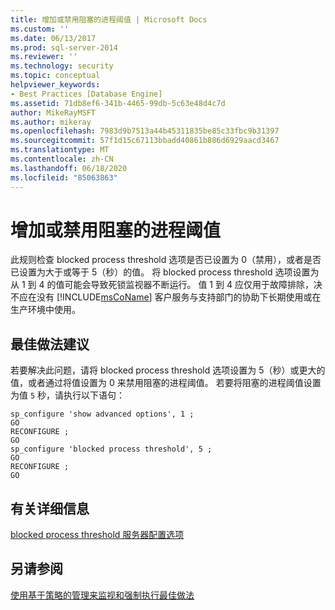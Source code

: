 ```yaml
---
title: 增加或禁用阻塞的进程阈值 | Microsoft Docs
ms.custom: ''
ms.date: 06/13/2017
ms.prod: sql-server-2014
ms.reviewer: ''
ms.technology: security
ms.topic: conceptual
helpviewer_keywords:
- Best Practices [Database Engine]
ms.assetid: 71db8ef6-341b-4465-99db-5c63e48d4c7d
author: MikeRayMSFT
ms.author: mikeray
ms.openlocfilehash: 7983d9b7513a44b45311835be85c33fbc9b31397
ms.sourcegitcommit: 57f1d15c67113bbadd40861b886d6929aacd3467
ms.translationtype: MT
ms.contentlocale: zh-CN
ms.lasthandoff: 06/18/2020
ms.locfileid: "85063863"
---
```

# <a name="increase-or-disable-blocked-process-threshold"></a>增加或禁用阻塞的进程阈值
  此规则检查 blocked process threshold 选项是否已设置为 0（禁用），或者是否已设置为大于或等于 5（秒）的值。 将 blocked process threshold 选项设置为从 1 到 4 的值可能会导致死锁监视器不断运行。 值 1 到 4 应仅用于故障排除，决不应在没有 [!INCLUDE[msCoName](../../includes/msconame-md.md)] 客户服务与支持部门的协助下长期使用或在生产环境中使用。  
  
## <a name="best-practices-recommendations"></a>最佳做法建议  
 若要解决此问题，请将 blocked process threshold 选项设置为 5（秒）或更大的值，或者通过将值设置为 0 来禁用阻塞的进程阈值。 若要将阻塞的进程阈值设置为值 `5` 秒，请执行以下语句：  
  
```  
sp_configure 'show advanced options', 1 ;  
GO  
RECONFIGURE ;  
GO  
sp_configure 'blocked process threshold', 5 ;  
GO  
RECONFIGURE ;  
GO  
```  
  
## <a name="for-more-information"></a>有关详细信息  
 [blocked process threshold 服务器配置选项](../../database-engine/configure-windows/blocked-process-threshold-server-configuration-option.md)  
  
## <a name="see-also"></a>另请参阅  
 [使用基于策略的管理来监视和强制执行最佳做法](monitor-and-enforce-best-practices-by-using-policy-based-management.md)  
  
  
